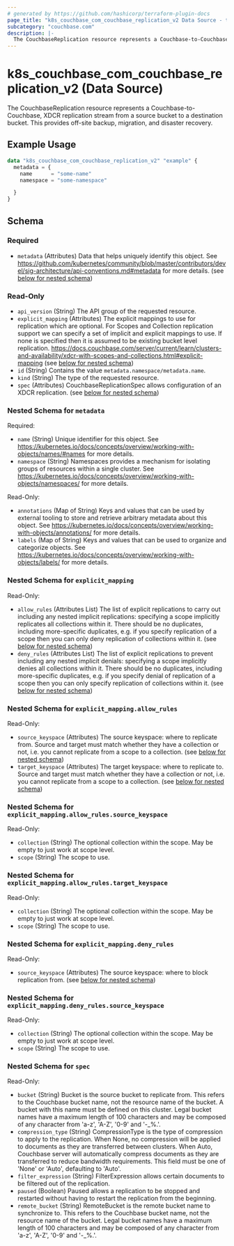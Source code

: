 ```yaml
---
# generated by https://github.com/hashicorp/terraform-plugin-docs
page_title: "k8s_couchbase_com_couchbase_replication_v2 Data Source - terraform-provider-k8s"
subcategory: "couchbase.com"
description: |-
  The CouchbaseReplication resource represents a Couchbase-to-Couchbase, XDCR replication stream from a source bucket to a destination bucket.  This provides off-site backup, migration, and disaster recovery.
---
```


# k8s_couchbase_com_couchbase_replication_v2 (Data Source)

The CouchbaseReplication resource represents a Couchbase-to-Couchbase, XDCR replication stream from a source bucket to a destination bucket.  This provides off-site backup, migration, and disaster recovery.

## Example Usage

```terraform
data "k8s_couchbase_com_couchbase_replication_v2" "example" {
  metadata = {
    name      = "some-name"
    namespace = "some-namespace"

  }
}
```

<!-- schema generated by tfplugindocs -->
## Schema

### Required

- `metadata` (Attributes) Data that helps uniquely identify this object. See https://github.com/kubernetes/community/blob/master/contributors/devel/sig-architecture/api-conventions.md#metadata for more details. (see [below for nested schema](#nestedatt--metadata))

### Read-Only

- `api_version` (String) The API group of the requested resource.
- `explicit_mapping` (Attributes) The explicit mappings to use for replication which are optional. For Scopes and Collection replication support we can specify a set of implicit and explicit mappings to use. If none is specified then it is assumed to be existing bucket level replication. https://docs.couchbase.com/server/current/learn/clusters-and-availability/xdcr-with-scopes-and-collections.html#explicit-mapping (see [below for nested schema](#nestedatt--explicit_mapping))
- `id` (String) Contains the value `metadata.namespace/metadata.name`.
- `kind` (String) The type of the requested resource.
- `spec` (Attributes) CouchbaseReplicationSpec allows configuration of an XDCR replication. (see [below for nested schema](#nestedatt--spec))

<a id="nestedatt--metadata"></a>
### Nested Schema for `metadata`

Required:

- `name` (String) Unique identifier for this object. See https://kubernetes.io/docs/concepts/overview/working-with-objects/names/#names for more details.
- `namespace` (String) Namespaces provides a mechanism for isolating groups of resources within a single cluster. See https://kubernetes.io/docs/concepts/overview/working-with-objects/namespaces/ for more details.

Read-Only:

- `annotations` (Map of String) Keys and values that can be used by external tooling to store and retrieve arbitrary metadata about this object. See https://kubernetes.io/docs/concepts/overview/working-with-objects/annotations/ for more details.
- `labels` (Map of String) Keys and values that can be used to organize and categorize objects. See https://kubernetes.io/docs/concepts/overview/working-with-objects/labels/ for more details.


<a id="nestedatt--explicit_mapping"></a>
### Nested Schema for `explicit_mapping`

Read-Only:

- `allow_rules` (Attributes List) The list of explicit replications to carry out including any nested implicit replications: specifying a scope implicitly replicates all collections within it. There should be no duplicates, including more-specific duplicates, e.g. if you specify replication of a scope then you can only deny replication of collections within it. (see [below for nested schema](#nestedatt--explicit_mapping--allow_rules))
- `deny_rules` (Attributes List) The list of explicit replications to prevent including any nested implicit denials: specifying a scope implicitly denies all collections within it. There should be no duplicates, including more-specific duplicates, e.g. if you specify denial of replication of a scope then you can only specify replication of collections within it. (see [below for nested schema](#nestedatt--explicit_mapping--deny_rules))

<a id="nestedatt--explicit_mapping--allow_rules"></a>
### Nested Schema for `explicit_mapping.allow_rules`

Read-Only:

- `source_keyspace` (Attributes) The source keyspace: where to replicate from. Source and target must match whether they have a collection or not, i.e. you cannot replicate from a scope to a collection. (see [below for nested schema](#nestedatt--explicit_mapping--allow_rules--source_keyspace))
- `target_keyspace` (Attributes) The target keyspace: where to replicate to. Source and target must match whether they have a collection or not, i.e. you cannot replicate from a scope to a collection. (see [below for nested schema](#nestedatt--explicit_mapping--allow_rules--target_keyspace))

<a id="nestedatt--explicit_mapping--allow_rules--source_keyspace"></a>
### Nested Schema for `explicit_mapping.allow_rules.source_keyspace`

Read-Only:

- `collection` (String) The optional collection within the scope. May be empty to just work at scope level.
- `scope` (String) The scope to use.


<a id="nestedatt--explicit_mapping--allow_rules--target_keyspace"></a>
### Nested Schema for `explicit_mapping.allow_rules.target_keyspace`

Read-Only:

- `collection` (String) The optional collection within the scope. May be empty to just work at scope level.
- `scope` (String) The scope to use.



<a id="nestedatt--explicit_mapping--deny_rules"></a>
### Nested Schema for `explicit_mapping.deny_rules`

Read-Only:

- `source_keyspace` (Attributes) The source keyspace: where to block replication from. (see [below for nested schema](#nestedatt--explicit_mapping--deny_rules--source_keyspace))

<a id="nestedatt--explicit_mapping--deny_rules--source_keyspace"></a>
### Nested Schema for `explicit_mapping.deny_rules.source_keyspace`

Read-Only:

- `collection` (String) The optional collection within the scope. May be empty to just work at scope level.
- `scope` (String) The scope to use.




<a id="nestedatt--spec"></a>
### Nested Schema for `spec`

Read-Only:

- `bucket` (String) Bucket is the source bucket to replicate from.  This refers to the Couchbase bucket name, not the resource name of the bucket.  A bucket with this name must be defined on this cluster.  Legal bucket names have a maximum length of 100 characters and may be composed of any character from 'a-z', 'A-Z', '0-9' and '-_%.'.
- `compression_type` (String) CompressionType is the type of compression to apply to the replication. When None, no compression will be applied to documents as they are transferred between clusters.  When Auto, Couchbase server will automatically compress documents as they are transferred to reduce bandwidth requirements. This field must be one of 'None' or 'Auto', defaulting to 'Auto'.
- `filter_expression` (String) FilterExpression allows certain documents to be filtered out of the replication.
- `paused` (Boolean) Paused allows a replication to be stopped and restarted without having to restart the replication from the beginning.
- `remote_bucket` (String) RemoteBucket is the remote bucket name to synchronize to.  This refers to the Couchbase bucket name, not the resource name of the bucket.  Legal bucket names have a maximum length of 100 characters and may be composed of any character from 'a-z', 'A-Z', '0-9' and '-_%.'.
